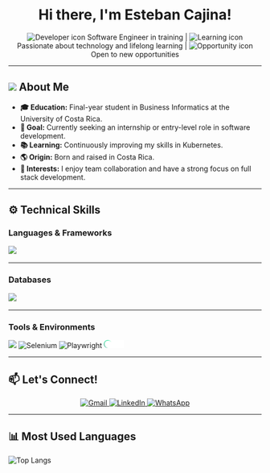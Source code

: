 <h1 align="center">Hi there, I'm Esteban Cajina!</h1>

<p align="center">
  <img src="https://cdn-icons-png.flaticon.com/512/2721/2721279.png" alt="Developer icon" width="24"/>
  Software Engineer in training | 
  <img src="https://cdn-icons-png.flaticon.com/512/2972/2972555.png" alt="Learning icon" width="24"/>
  Passionate about technology and lifelong learning |
  <img src="https://cdn-icons-png.flaticon.com/512/3652/3652191.png" alt="Opportunity icon" width="24"/>
  Open to new opportunities
</p>

---

<h2><img src="https://cdn-icons-png.flaticon.com/512/3135/3135715.png" width="24"/> About Me</h2>

<ul>
  <li><strong>🎓 Education:</strong> Final-year student in Business Informatics at the University of Costa Rica.</li>
  <li><strong>🚀 Goal:</strong> Currently seeking an internship or entry-level role in software development.</li>
  <li><strong>📚 Learning:</strong> Continuously improving my skills in Kubernetes.</li>
  <li><strong>🌎 Origin:</strong> Born and raised in Costa Rica.</li>
  <li><strong>🤝 Interests:</strong> I enjoy team collaboration and have a strong focus on full stack development.</li>
</ul>

---

## ⚙️ Technical Skills

### Languages & Frameworks

<p align="left">
  <img src="https://skillicons.dev/icons?i=js,ts,java,py,html,css,react,nodejs,express,spring,dotnet,jquery,fastapi,docker" />
</p>

---

### Databases

<p align="left">
  <img src="https://skillicons.dev/icons?i=mysql,postgres,mongodb" />
</p>

---

### Tools & Environments

<p align="left">
  <img src="https://skillicons.dev/icons?i=git,github,androidstudio,vscode,visualstudio" />
  <img src="https://cdn.jsdelivr.net/gh/devicons/devicon/icons/selenium/selenium-original.svg" width="40" alt="Selenium" />
  <img src="https://playwright.dev/img/playwright-logo.svg" width="40" alt="Playwright" />
  <img src="https://raw.githubusercontent.com/cypress-io/cypress/develop/assets/cypress-logo-dark.png" width="40" alt="Cypress" />
</p>


---

## 📫 Let's Connect!

<p align="center">
  <a href="mailto:estebancajinag@gmail.com">
    <img src="https://img.shields.io/badge/estebancajinag@gmail.com-D14836?style=for-the-badge&logo=gmail&logoColor=white" alt="Gmail">
  </a>
  <a href="https://www.linkedin.com/in/esteban-cajina/" target="_blank">
    <img src="https://img.shields.io/badge/LinkedIn-0077B5?style=for-the-badge&logo=linkedin&logoColor=white" alt="LinkedIn">
  </a>
  <a href="https://wa.me/50650020998" target="_blank">
    <img src="https://img.shields.io/badge/WhatsApp-25D366?style=for-the-badge&logo=whatsapp&logoColor=white" alt="WhatsApp">
  </a>
</p>

---

## 📊 Most Used Languages

![Top Langs](https://github-readme-stats.vercel.app/api/top-langs/?username=EstebanCajina&layout=compact&theme=dark&langs_count=8)
